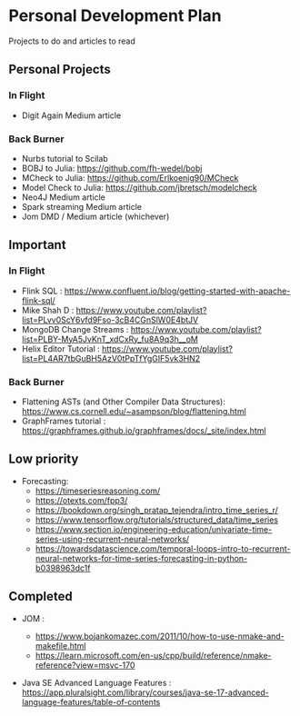 # Personal Development Plan
Projects to do and articles to read

## Personal Projects

### In Flight

* Digit Again Medium article

### Back Burner

* Nurbs tutorial to Scilab
* BOBJ to Julia: https://github.com/fh-wedel/bobj 
* MCheck to Julia: https://github.com/Erlkoenig90/MCheck
* Model Check to Julia: https://github.com/jbretsch/modelcheck
* Neo4J Medium article
* Spark streaming Medium article
* Jom DMD / Medium article (whichever)

## Important

### In Flight

* Flink SQL : https://www.confluent.io/blog/getting-started-with-apache-flink-sql/
* Mike Shah D : https://www.youtube.com/playlist?list=PLvv0ScY6vfd9Fso-3cB4CGnSlW0E4btJV
* MongoDB Change Streams : https://www.youtube.com/playlist?list=PLBY-MyA5JvKnT_xdCxRy_fu8A9q3h__oM
* Helix Editor Tutorial : https://www.youtube.com/playlist?list=PL4AR7tbGuBH5AzV0tPpTfYgGIF5vk3HN2

### Back Burner

* Flattening ASTs (and Other Compiler Data Structures):  https://www.cs.cornell.edu/~asampson/blog/flattening.html 
* GraphFrames tutorial : https://graphframes.github.io/graphframes/docs/_site/index.html


## Low priority

* Forecasting:
	- https://timeseriesreasoning.com/
	- https://otexts.com/fpp3/
	- https://bookdown.org/singh_pratap_tejendra/intro_time_series_r/
	- https://www.tensorflow.org/tutorials/structured_data/time_series
	- https://www.section.io/engineering-education/univariate-time-series-using-recurrent-neural-networks/
	- https://towardsdatascience.com/temporal-loops-intro-to-recurrent-neural-networks-for-time-series-forecasting-in-python-b0398963dc1f


## Completed

* JOM : 
	- https://www.bojankomazec.com/2011/10/how-to-use-nmake-and-makefile.html
	- https://learn.microsoft.com/en-us/cpp/build/reference/nmake-reference?view=msvc-170
	
* Java SE Advanced Language Features : https://app.pluralsight.com/library/courses/java-se-17-advanced-language-features/table-of-contents